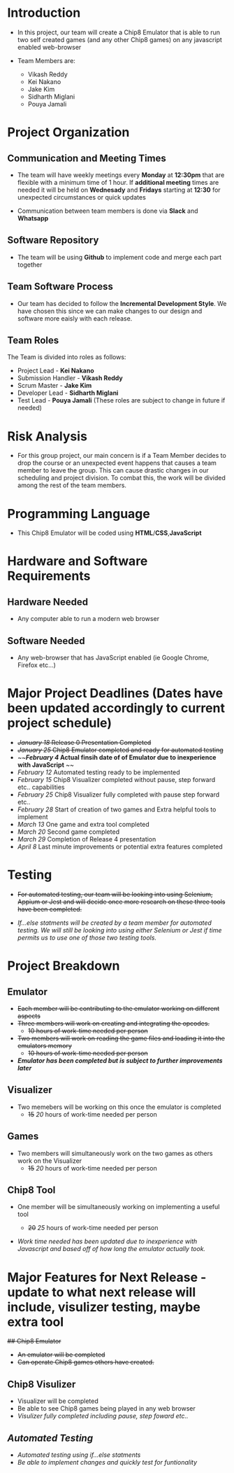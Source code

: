 # **Introduction**
* In this project, our team will create a Chip8 Emulator that is able to run two self created games (and any other Chip8 games) on any javascript enabled web-browser

* Team Members are:
  * Vikash Reddy
  * Kei Nakano
  * Jake Kim
  * Sidharth Miglani
  * Pouya Jamali

# **Project Organization**
## Communication and Meeting Times
* The team will have weekly meetings every **Monday** at **12:30pm** that are flexible with a minimum time of 1 hour. If **additional meeting** times are needed it will be held on **Wednesady** and **Fridays** starting at **12:30** for unexpected circumstances or quick updates

* Communication between team members is done via **Slack** and **Whatsapp**

## Software Repository
* The team will be using **Github** to implement code and merge each part together

## Team Software Process
* Our team has decided to follow the **Incremental Development Style**. We have chosen this since we can make changes to our design and software more eaisly with each release.
	
## Team Roles
The Team is divided into roles as follows:
*   Project Lead - **Kei Nakano** 
*   Submission Handler - **Vikash Reddy**
*   Scrum Master - **Jake Kim**
*   Developer Lead - **Sidharth Miglani**
*   Test Lead - **Pouya Jamali**
(These roles are subject to change in future if needed)
		
		
# **Risk Analysis**
* For this group project, our main concern is if a Team Member decides to drop the course or an unexpected event happens that causes a team member to leave the group. This can cause drastic changes in our scheduling and project division. To combat this, the work will be divided among the rest of the team members.

# **Programming Language**
* This Chip8 Emulator will be coded using **HTML**/**CSS**,**JavaScript**

# **Hardware and Software Requirements**
## Hardware Needed
*   Any computer able to run a modern web browser 
	
## Software Needed
*   Any web-browser that has JavaScript enabled (ie Google Chrome, Firefox etc...)

# **Major Project Deadlines** (Dates have been updated accordingly to current project schedule)
*   ~~_January 18_  Release 0 Presentation Completed~~
*   ~~_January 25_  Chip8 Emulator completed and ready for automated testing~~
*   ~~**_February 4_  Actual finsih date of of Emulator due to inexperience with JavaScript** ~~
*   _February 12_  Automated testing ready to be implemented
*   _February 15_  Chip8 Visualizer completed without pause, step forward etc.. capabilities
*   _February 25_ Chip8 Visualizer fully completed with pause step forward etc.. 
*   _February 28_ Start of creation of two games and Extra helpful tools to implement
*   _March 13_    One game and extra tool completed
*   _March 20_    Second game completed
*   _March 29_    Completion of Release 4 presentation
*   _April 8_     Last minute improvements or potential extra features completed
	
# **Testing**
* ~~For automated testing, our team will be looking into using Selenium, Appium or Jest and will decide once more research on these three tools have been completed.~~

*   _If...else statments will be created by a team member for automated testing. We will still be looking into using either Selenium or Jest if time permits us to use one of those two testing tools._
	
# **Project Breakdown**
## Emulator
*   ~~Each member will be contributing to the emulator working on different aspects~~
  * ~~Three members will work on creating and integrating the opcodes.~~
    * ~~10 hours of work-time needed per person~~
  * ~~Two members will work on reading the game files and loading it into the emulators memory~~  
    * ~~10 hours of work-time needed per person~~
* **_Emulator has been completed but is subject to further improvements later_**
	
## Visualizer
* Two memebers will be working on this once the emulator is completed
   * ~~15~~ _20_ hours of work-time needed per person

## Games
* Two members will simultaneously work on the two games as others work on the Visualizer
   * ~~15~~ _20_ hours of work-time needed per person
	
## Chip8 Tool
* One member will be simultaneously working on implementing a useful tool
   * ~~20~~ _25_ hours of work-time needed per person

* _Work time needed has been updated due to inexperience with Javascript and based off of how long the emulator actually took._

# **Major Features for Next Release** - update to what next release will include, visulizer testing, maybe extra tool
~~## Chip8 Emulator~~
* ~~An emulator will be completed~~
* ~~Can operate Chip8 games others have created.~~
## Chip8 Visulizer
* Visualizer will be completed
* Be able to see Chip8 games being played in any web browser
* _Visulizer fully completed including pause, step foward etc.._
## _Automated Testing_
* _Automated testing using if...else statments_
* _Be able to implement changes and quickly test for funtionality_


  
	
